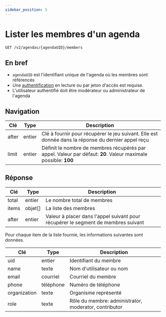 ```yaml
---
sidebar_position: 5
---
```


# Lister les membres d'un agenda

```bash
GET /v2/agendas/{agendaUID}/members
```

## En bref

* `agendaUID` est l'identifiant unique de l'agenda où les membres sont référencés
* Une [authentification](/authentification) en lecture ou par jeton d'accès est requise.
* L'utilisateur authentifié doit être modérateur ou administrateur de l'agenda

## Navigation

| Clé            | Type     | Description                                                                                                        |
|----------------|----------|--------------------------------------------------------------------------------------------------------------------|
| after          | entier | Clé à fournir pour récupérer le jeu suivant. Elle est donnée dans la réponse du dernier appel reçu                 |
| limit          | entier   | Définit le nombre de membres récupérés par appel. Valeur par défaut: **20**. Valeur maximale possible: **100**   |

## Réponse

| Clé            | Type            | Description                                                                       |
|----------------|-----------------|-----------------------------------------------------------------------------------|
| total          | entier          | Le nombre total de membres                                                        |
| items          | objet[]         | La liste des membres                                                              |
| after          | entier          | Valeur à placer dans l'appel suivant pour récupérer le segment de membres suivant |

Pour chaque item de la liste fournie, les informations suivantes sont données.

| Clé            | Type            | Description                                           |
|----------------|-----------------|-------------------------------------------------------|
| uid            | entier          | Identifiant du membre                                 |
| name           | texte           | Nom d'utilisateur ou nom                              |
| email          | courriel        | Courriel du membre                                    |
| phone          | téléphone       | Numéro de téléphone                                                      |
| organization   | texte           | Organisme représenté                                  |
| role           | texte           | Rôle du membre: administrator, moderator, contributor |
